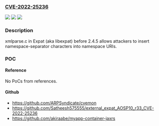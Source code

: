 ### [CVE-2022-25236](https://cve.mitre.org/cgi-bin/cvename.cgi?name=CVE-2022-25236)
![](https://img.shields.io/static/v1?label=Product&message=n%2Fa&color=blue)
![](https://img.shields.io/static/v1?label=Version&message=n%2Fa&color=blue)
![](https://img.shields.io/static/v1?label=Vulnerability&message=n%2Fa&color=brighgreen)

### Description

xmlparse.c in Expat (aka libexpat) before 2.4.5 allows attackers to insert namespace-separator characters into namespace URIs.

### POC

#### Reference
No PoCs from references.

#### Github
- https://github.com/ARPSyndicate/cvemon
- https://github.com/Satheesh575555/external_expat_AOSP10_r33_CVE-2022-25236
- https://github.com/akiraabe/myapp-container-jaxrs

